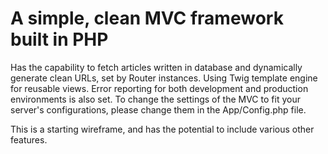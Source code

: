 # A simple, clean MVC framework built in PHP

Has the capability to fetch articles written in database and dynamically generate clean URLs, set by Router instances. Using Twig template engine for reusable views. Error reporting for both development and production environments is also set. To change the settings of the MVC to fit your server's configurations, please change them in the App/Config.php file.

This is a starting wireframe, and has the potential to include various other features.
